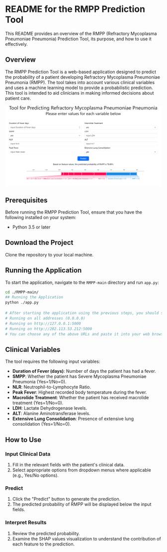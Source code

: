 # README for the RMPP Prediction Tool

This README provides an overview of the RMPP (Refractory Mycoplasma Pneumoniae Pneumonia) Prediction Tool, its purpose, and how to use it effectively.

## Overview

The RMPP Prediction Tool is a web-based application designed to predict the probability of a patient developing Refractory Mycoplasma Pneumoniae Pneumonia (RMPP). The tool takes into account various clinical variables and uses a machine learning model to provide a probabilistic prediction. This tool is intended to aid clinicians in making informed decisions about patient care.


![image text](https://github.com/yuhan-coder/RMPP/blob/main/static/IMG.png)


## Prerequisites

Before running the RMPP Prediction Tool, ensure that you have the following installed on your system:
- Python 3.5 or later

## Download the Project

Clone the repository to your local machine.

## Running the Application

To start the application, navigate to the `RMPP-main` directory and run `app.py`:

```bash
cd ./RMPP-main/
## Running the Application
python ./app.py

# After starting the application using the previous steps, you should see output similar to:
# Running on all addresses (0.0.0.0)
# Running on http://127.0.0.1:5000
# Running on http://202.113.53.212:5000
# You can choose any of the above URLs and paste it into your web browser to access the RMPP Prediction Tool.

```



## Clinical Variables

The tool requires the following input variables:

- **Duration of Fever (days)**: Number of days the patient has had a fever.
- **SMPP**: Whether the patient has Severe Mycoplasma Pneumoniae Pneumonia (Yes=1/No=0).
- **NLR**: Neutrophil-to-Lymphocyte Ratio.
- **Peak Fever**: Highest recorded body temperature during the fever.
- **Macrolide Treatment**: Whether the patient has received macrolide treatment (Yes=1/No=0).
- **LDH**: Lactate Dehydrogenase levels.
- **ALT**: Alanine Aminotransferase levels.
- **Extensive Lung Consolidation**: Presence of extensive lung consolidation (Yes=1/No=0).

## How to Use

### Input Clinical Data

1. Fill in the relevant fields with the patient's clinical data.
2. Select appropriate options from dropdown menus where applicable (e.g., Yes/No options).

### Predict

1. Click the "Predict" button to generate the prediction.
2. The predicted probability of RMPP will be displayed below the input fields.

### Interpret Results

1. Review the predicted probability.
2. Examine the SHAP values visualization to understand the contribution of each feature to the prediction.


